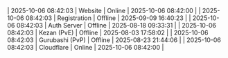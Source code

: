 | 2025-10-06 08:42:03 | Website | Online | 2025-10-06 08:42:00 |
| 2025-10-06 08:42:03 | Registration | Offline | 2025-09-09 16:40:23 |
| 2025-10-06 08:42:03 | Auth Server | Offline | 2025-08-18 09:33:31 |
| 2025-10-06 08:42:03 | Kezan (PvE) | Offline | 2025-08-03 17:58:02 |
| 2025-10-06 08:42:03 | Gurubashi (PvP) | Offline | 2025-08-23 21:44:06 |
| 2025-10-06 08:42:03 | Cloudflare | Online | 2025-10-06 08:42:00 |
